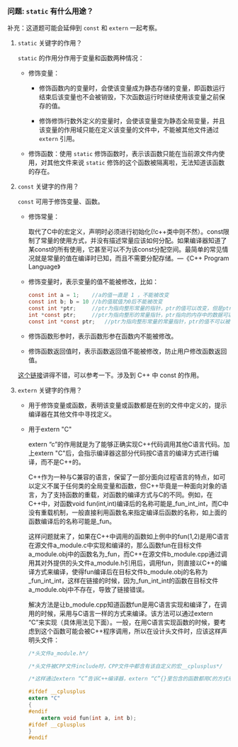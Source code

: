 ### 问题: `static` 有什么用途？

补充：这道题可能会延伸到 `const` 和 `extern` 一起考察。

1. `static` 关键字的作用？

    `static` 的作用分作用于变量和函数两种情况：

    - 修饰变量：

        - 修饰函数内的变量时，会使该变量成为静态存储的变量，即函数运行结束后该变量也不会被销毁，下次函数运行时继续使用该变量之前保存的值。

        - 修饰修饰行数外定义的变量时，会使该变量变为静态全局变量，并且该变量的作用域只能在定义该变量的文件中，不能被其他文件通过 `extern` 引用。

    - 修饰函数：使用 `static` 修饰函数时，表示该函数只能在当前源文件内使用，对其他文件来说 `static` 修饰的这个函数被隔离啦，无法知道该函数的存在。

2. `const` 关键字的作用？

    `const` 可用于修饰变量、函数。

    - 修饰常量：

        取代了C中的宏定义，声明时必须进行初始化(!c++类中则不然）。const限制了常量的使用方式，并没有描述常量应该如何分配。如果编译器知道了某const的所有使用，它甚至可以不为该const分配空间。最简单的常见情况就是常量的值在编译时已知，而且不需要分配存储。―《C++ Program Language》

    - 修饰变量时，表示变量的值不能被修改，比如：

        ```C
        const int a = 1;    //a的值一直是 1 ，不能被改变
        const int b; b = 10 //b的值赋值为0后不能被改变
        const int *ptr;     //ptr为指向整形常量的指针，ptr的值可以改变，但是ptr指向的内存中的数据不能被修改
        int *const ptr;     //ptr为指向整形的常量指针，ptr指向的内存中的数据可以改变，但是ptr的值不可以被修改
        const int *const ptr;   //ptr为指向整形常量的常量指针，ptr的值不可以被修改，ptr指向的内存中存储的数据也不可被修改
        ```

    - 修饰函数形参时，表示函数形参在函数内不能被修改。

    - 修饰函数返回值时，表示函数返回值不能被修改，防止用户修改函数返回值。 

    [这个链接](https://www.cnblogs.com/yc_sunniwell/archive/2010/07/14/1777416.html)讲得不错，可以参考一下。涉及到 C++ 中 const 的作用。

3. `extern` 关键字的作用？

    - 用于修饰变量或函数，表明该变量或函数都是在别的文件中定义的，提示编译器在其他文件中寻找定义。

    - 用于extern "C"

        extern “c”的作用就是为了能够正确实现C++代码调用其他C语言代码。加上extern "C"后，会指示编译器这部分代码按C语言的编译方式进行编译，而不是C++的。

        C++作为一种与C兼容的语言，保留了一部分面向过程语言的特点，如可以定义不属于任何类的全局变量和函数，但C++毕竟是一种面向对象的语言，为了支持函数的重载，对函数的编译方式与C的不同。例如，在C++中，对函数void fun(int,int)编译后的名称可能是_fun_int_int，而C中没有重载机制，一般直接利用函数名来指定编译后函数的名称，如上面的函数编译后的名称可能是_fun。

        这样问题就来了，如果在C++中调用的函数如上例中的fun(1,2)是用C语言在源文件a_module.c中实现和编译的，那么函数fun在目标文件a_module.obj中的函数名为_fun，而C++在源文件b_module.cpp通过调用其对外提供的头文件a_module.h引用后，调用fun，则直接以C++的编译方式来编译，使得fun编译后在目标文件b_module.obj的名称为_fun_int_int，这样在链接的时候，因为_fun_int_int的函数在目标文件a_module.obj中不存在，导致了链接错误。

        解决方法是让b_module.cpp知道函数fun是用C语言实现和编译了，在调用的时候，采用与C语言一样的方式来编译。该方法可以通过extern “C”来实现（具体用法见下面）。一般，在用C语言实现函数的时候，要考虑到这个函数可能会被C++程序调用，所以在设计头文件时，应该这样声明头文件：

        ```C
        /*头文件a_module.h*/

        /*头文件被CPP文件include时，CPP文件中都含有该自定义的宏__cplusplus*/

        /*这样通过extern “C”告诉C++编译器，extern “C”{}里包含的函数都用C的方式来编译*/

        #ifdef __cplusplus 
        extern "C"
        {
        #endif
            extern void fun(int a, int b);
        #ifdef __cplusplus
        }
        #endif
        ```

